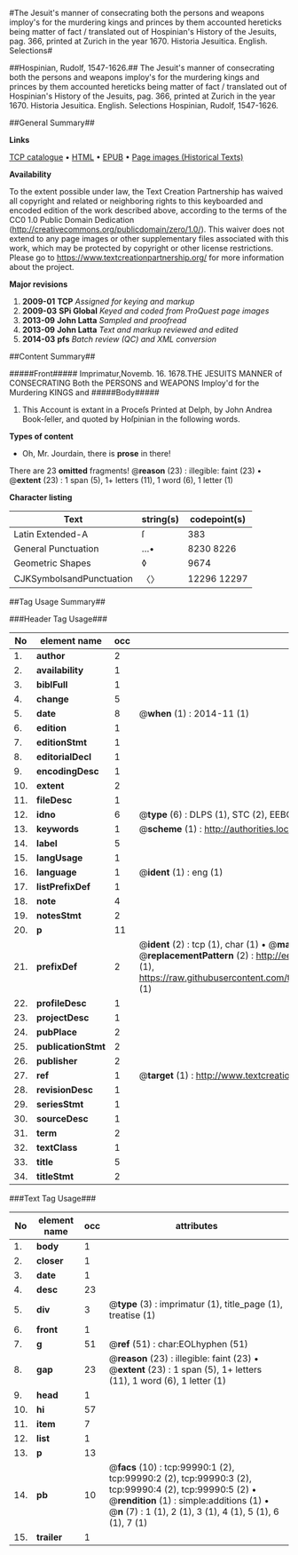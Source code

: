 #The Jesuit's manner of consecrating both the persons and weapons imploy's for the murdering kings and princes by them accounted hereticks being matter of fact / translated out of Hospinian's History of the Jesuits, pag. 366, printed at Zurich in the year 1670. Historia Jesuitica. English. Selections#

##Hospinian, Rudolf, 1547-1626.##
The Jesuit's manner of consecrating both the persons and weapons imploy's for the murdering kings and princes by them accounted hereticks being matter of fact / translated out of Hospinian's History of the Jesuits, pag. 366, printed at Zurich in the year 1670.
Historia Jesuitica. English. Selections
Hospinian, Rudolf, 1547-1626.

##General Summary##

**Links**

[TCP catalogue](http://www.ota.ox.ac.uk/tcp/)  • 
[HTML](http://tei.it.ox.ac.uk/tcp/Texts-HTML/free/A44/A44573.html)  • 
[EPUB](http://tei.it.ox.ac.uk/tcp/Texts-EPUB/free/A44/A44573.epub) • 
[Page images (Historical Texts)](https://historicaltexts.jisc.ac.uk/eebo-13530831e)

**Availability**

To the extent possible under law, the Text Creation Partnership has waived all copyright and related or neighboring rights to this keyboarded and encoded edition of the work described above, according to the terms of the CC0 1.0 Public Domain Dedication (http://creativecommons.org/publicdomain/zero/1.0/). This waiver does not extend to any page images or other supplementary files associated with this work, which may be protected by copyright or other license restrictions. Please go to https://www.textcreationpartnership.org/ for more information about the project.

**Major revisions**

1. __2009-01__ __TCP__ *Assigned for keying and markup*
1. __2009-03__ __SPi Global__ *Keyed and coded from ProQuest page images*
1. __2013-09__ __John Latta__ *Sampled and proofread*
1. __2013-09__ __John Latta__ *Text and markup reviewed and edited*
1. __2014-03__ __pfs__ *Batch review (QC) and XML conversion*

##Content Summary##

#####Front#####
Imprimatur,Novemb. 16. 1678.THE JESUITS MANNER of CONSECRATING Both the PERSONS and WEAPONS Imploy'd for the Murdering KINGS and
#####Body#####

1. This Account is extant in a Proceſs Printed at Delph, by John Andrea Book-ſeller, and quoted by Hoſpinian in the following words.

**Types of content**

  * Oh, Mr. Jourdain, there is **prose** in there!

There are 23 **omitted** fragments! 
 @__reason__ (23) : illegible: faint (23)  •  @__extent__ (23) : 1 span (5), 1+ letters (11), 1 word (6), 1 letter (1)

**Character listing**


|Text|string(s)|codepoint(s)|
|---|---|---|
|Latin Extended-A|ſ|383|
|General Punctuation|…•|8230 8226|
|Geometric Shapes|◊|9674|
|CJKSymbolsandPunctuation|〈〉|12296 12297|

##Tag Usage Summary##

###Header Tag Usage###

|No|element name|occ|attributes|
|---|---|---|---|
|1.|__author__|2||
|2.|__availability__|1||
|3.|__biblFull__|1||
|4.|__change__|5||
|5.|__date__|8| @__when__ (1) : 2014-11 (1)|
|6.|__edition__|1||
|7.|__editionStmt__|1||
|8.|__editorialDecl__|1||
|9.|__encodingDesc__|1||
|10.|__extent__|2||
|11.|__fileDesc__|1||
|12.|__idno__|6| @__type__ (6) : DLPS (1), STC (2), EEBO-CITATION (1), OCLC (1), VID (1)|
|13.|__keywords__|1| @__scheme__ (1) : http://authorities.loc.gov/ (1)|
|14.|__label__|5||
|15.|__langUsage__|1||
|16.|__language__|1| @__ident__ (1) : eng (1)|
|17.|__listPrefixDef__|1||
|18.|__note__|4||
|19.|__notesStmt__|2||
|20.|__p__|11||
|21.|__prefixDef__|2| @__ident__ (2) : tcp (1), char (1)  •  @__matchPattern__ (2) : ([0-9\-]+):([0-9IVX]+) (1), (.+) (1)  •  @__replacementPattern__ (2) : http://eebo.chadwyck.com/downloadtiff?vid=$1&page=$2 (1), https://raw.githubusercontent.com/textcreationpartnership/Texts/master/tcpchars.xml#$1 (1)|
|22.|__profileDesc__|1||
|23.|__projectDesc__|1||
|24.|__pubPlace__|2||
|25.|__publicationStmt__|2||
|26.|__publisher__|2||
|27.|__ref__|1| @__target__ (1) : http://www.textcreationpartnership.org/docs/. (1)|
|28.|__revisionDesc__|1||
|29.|__seriesStmt__|1||
|30.|__sourceDesc__|1||
|31.|__term__|2||
|32.|__textClass__|1||
|33.|__title__|5||
|34.|__titleStmt__|2||


###Text Tag Usage###

|No|element name|occ|attributes|
|---|---|---|---|
|1.|__body__|1||
|2.|__closer__|1||
|3.|__date__|1||
|4.|__desc__|23||
|5.|__div__|3| @__type__ (3) : imprimatur (1), title_page (1), treatise (1)|
|6.|__front__|1||
|7.|__g__|51| @__ref__ (51) : char:EOLhyphen (51)|
|8.|__gap__|23| @__reason__ (23) : illegible: faint (23)  •  @__extent__ (23) : 1 span (5), 1+ letters (11), 1 word (6), 1 letter (1)|
|9.|__head__|1||
|10.|__hi__|57||
|11.|__item__|7||
|12.|__list__|1||
|13.|__p__|13||
|14.|__pb__|10| @__facs__ (10) : tcp:99990:1 (2), tcp:99990:2 (2), tcp:99990:3 (2), tcp:99990:4 (2), tcp:99990:5 (2)  •  @__rendition__ (1) : simple:additions (1)  •  @__n__ (7) : 1 (1), 2 (1), 3 (1), 4 (1), 5 (1), 6 (1), 7 (1)|
|15.|__trailer__|1||
